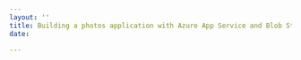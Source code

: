 ```yaml
---
layout: ''
title: Building a photos application with Azure App Service and Blob Storage
date: 

---
```

